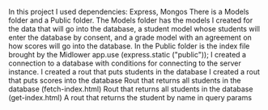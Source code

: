 In this project I used dependencies: Express, Mongos
There is a Models folder and a Public folder.
The Models folder has the models I created for the data that will go into the database, a student model whose students will enter the database by consent, and a grade model with an agreement on how scores will go into the database.
In the Public folder is the index file brought by the Midlower app.use (express.static ("public"));
I created a connection to a database with conditions for connecting to the server instance.
I created a rout that puts students in the database
I created a rout that puts scores into the database
Rout that returns all students in the database (fetch-index.html)
Rout that returns all students in the database (get-index.html)
A rout that returns the student by name in query params